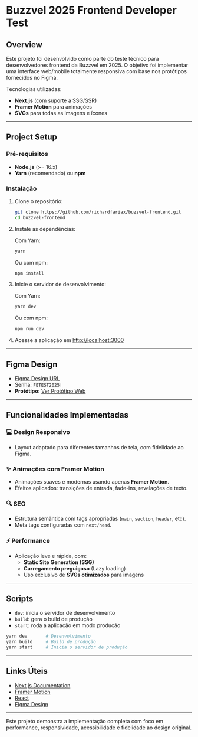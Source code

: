 # Buzzvel 2025 Frontend Developer Test

## Overview

Este projeto foi desenvolvido como parte do teste técnico para desenvolvedores frontend da Buzzvel em 2025. O objetivo foi implementar uma interface web/mobile totalmente responsiva com base nos protótipos fornecidos no Figma.

Tecnologias utilizadas:

- **Next.js** (com suporte a SSG/SSR)
- **Framer Motion** para animações
- **SVGs** para todas as imagens e ícones

---

## Project Setup

### Pré-requisitos

- **Node.js** (>= 16.x)
- **Yarn** (recomendado) ou **npm**

### Instalação

1. Clone o repositório:

   ```bash
   git clone https://github.com/richardfariax/buzzvel-frontend.git
   cd buzzvel-frontend
   ```

2. Instale as dependências:

   Com Yarn:

   ```bash
   yarn
   ```

   Ou com npm:

   ```bash
   npm install
   ```

3. Inicie o servidor de desenvolvimento:

   Com Yarn:

   ```bash
   yarn dev
   ```

   Ou com npm:

   ```bash
   npm run dev
   ```

4. Acesse a aplicação em [http://localhost:3000](http://localhost:3000)

---

## Figma Design

- [Figma Design URL](#)
- Senha: `FETEST2025!`
- **Protótipo:** [Ver Protótipo Web](#)

---

## Funcionalidades Implementadas

### 💻 Design Responsivo

- Layout adaptado para diferentes tamanhos de tela, com fidelidade ao Figma.

### ✨ Animações com Framer Motion

- Animações suaves e modernas usando apenas **Framer Motion**.
- Efeitos aplicados: transições de entrada, fade-ins, revelações de texto.

### 🔍 SEO

- Estrutura semântica com tags apropriadas (`main`, `section`, `header`, etc).
- Meta tags configuradas com `next/head`.

### ⚡️ Performance

- Aplicação leve e rápida, com:
  - **Static Site Generation (SSG)**
  - **Carregamento preguiçoso** (Lazy loading)
  - Uso exclusivo de **SVGs otimizados** para imagens

---

## Scripts

- `dev`: inicia o servidor de desenvolvimento
- `build`: gera o build de produção
- `start`: roda a aplicação em modo produção

```bash
yarn dev       # Desenvolvimento
yarn build     # Build de produção
yarn start     # Inicia o servidor de produção
```

---

## Links Úteis

- [Next.js Documentation](https://nextjs.org/docs)
- [Framer Motion](https://www.framer.com/motion/)
- [React](https://reactjs.org/)
- [Figma Design](#)

---

Este projeto demonstra a implementação completa com foco em performance, responsividade, acessibilidade e fidelidade ao design original.

